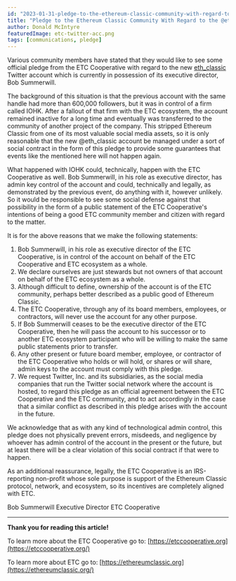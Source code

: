 ```yaml
---
id: "2023-01-31-pledge-to-the-ethereum-classic-community-with-regard-to-the-eth_classic-twitter-account-en"
title: "Pledge to the Ethereum Classic Community With Regard to the @eth_classic Twitter Account"
author: Donald McIntyre
featuredImage: etc-twitter-acc.png
tags: [communications, pledge]
---
```


Various community members have stated that they would like to see some official pledge from the ETC Cooperative with regard to the new [eth_classic](https://twitter.com/eth_classic) Twitter account which is currently in possession of its executive director, Bob Summerwill. 

The background of this situation is that the previous account with the same handle had more than 600,000 followers, but it was in control of a firm called IOHK. After a fallout of that firm with the ETC ecosystem, the account remained inactive for a long time and eventually was transferred to the community of another project of the company. This stripped Ethereum Classic from one of its most valuable social media assets, so it is only reasonable that the new @eth_classic account be managed under a sort of social contract in the form of this pledge to provide some guarantees that events like the mentioned here will not happen again.

What happened with IOHK could, technically, happen with the ETC Cooperative as well. Bob Summerwill, in his role as executive director, has admin key control of the account and could, technically and legally, as demonstrated by the previous event, do anything with it, however unlikely. So it would be responsible to see some social defense against that possibility in the form of a public statement of the ETC Cooperative's intentions of being a good ETC community member and citizen with regard to the matter.

It is for the above reasons that we make the following statements: 

1. Bob Summerwill, in his role as executive director of the ETC Cooperative, is in control of the account on behalf of the ETC Cooperative and ETC ecosystem as a whole.
2. We declare ourselves are just stewards but not owners of that account on behalf of the ETC ecosystem as a whole.
3. Although difficult to define, ownership of the account is of the ETC community, perhaps better described as a public good of Ethereum Classic.
4. The ETC Cooperative, through any of its board members, employees, or contractors, will never use the account for any other purpose. 
5. If Bob Summerwill ceases to be the executive director of the ETC Cooperative, then he will pass the account to his successor or to another ETC ecosystem participant who will be willing to make the same public statements prior to transfer.
6. Any other present or future board member, employee, or contractor of the ETC Cooperative who holds or will hold, or shares or will share, admin keys to the account must comply with this pledge.
7. We request Twitter, Inc. and its subsidiaries, as the social media companies that run the Twitter social network where the account is hosted, to regard this pledge as an official agreement between the ETC Cooperative and the ETC community, and to act accordingly in the case that a similar conflict as described in this pledge arises with the account in the future.  

We acknowledge that as with any kind of technological admin control, this pledge does not physically prevent errors, misdeeds, and negligence by whoever has admin control of the account in the present or the future, but at least there will be a clear violation of this social contract if that were to happen.
    
As an additional reassurance, legally, the ETC Cooperative is an IRS-reporting non-profit whose sole purpose is support of the Ethereum Classic protocol, network, and  ecosystem, so its incentives are completely aligned with ETC.

Bob Summerwill
Executive Director
ETC Cooperative

---

**Thank you for reading this article!**

To learn more about the ETC Cooperative go to:  [https://etccooperative.org](https://etccooperative.org/)

To learn more about ETC go to:  [https://ethereumclassic.org](https://ethereumclassic.org/)
